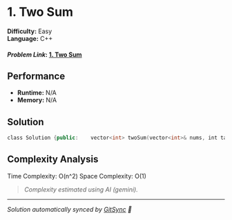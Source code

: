 # 1. Two Sum

**Difficulty:** Easy  
**Language:** C++  

#### *Problem Link*: [1. Two Sum](https://leetcode.com/problems/two-sum//)

## Performance
- **Runtime:** N/A
- **Memory:** N/A

## Solution
```cpp
class Solution {public:    vector<int> twoSum(vector<int>& nums, int target) {            }};
```

## Complexity Analysis

Time Complexity: O(n^2)
Space Complexity: O(1)

>  _Complexity estimated using AI (gemini)._



---
*Solution automatically synced by [GitSync](https://github.com/pramay88/GitSync) 🚀*
